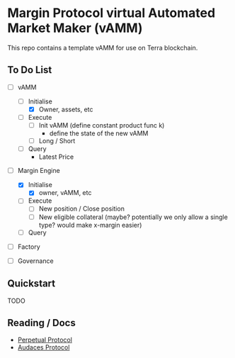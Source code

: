 # Margin Protocol virtual Automated Market Maker (vAMM)

This repo contains a template vAMM for use on Terra blockchain.

## To Do List

- [ ] vAMM
    - [ ] Initialise
        - [x] Owner, assets, etc
    - [ ] Execute
        - [ ] Init vAMM (define constant product func k)
            - define the state of the new vAMM
        - [ ] Long / Short
    - [ ] Query
        - Latest Price
- [ ] Margin Engine
    - [x] Initialise
        - [x] owner, vAMM, etc
    - [ ] Execute
        - [ ] New position / Close position
        - [ ] New eligible collateral (maybe? potentially we only allow a single type? would make x-margin easier)
    - [ ] Query
- [ ] Factory
- [ ] Governance
    

## Quickstart

TODO

## Reading / Docs

* [Perpetual Protocol](https://docs.perp.fi/getting-started/how-it-works/trading)
* [Audaces Protocol](https://docs.bonfida.org/collection/v/help/audaces-perpetuals/white-paper)
